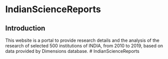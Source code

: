 # IndianScienceReports
## Introduction
This website is a portal to provide research details and the analysis of the research of selected 500 institutions of INDIA, from 2010 to 2019, 
based on data provided by Dimensions database.
#   I n d i a n S c i e n c e R e p o r t s  
 